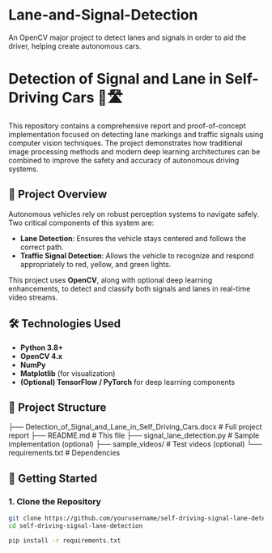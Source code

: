 # Lane-and-Signal-Detection
An OpenCV major project to detect lanes and signals in order to aid the driver, helping create autonomous cars.
# Detection of Signal and Lane in Self-Driving Cars 🚗🛣️

This repository contains a comprehensive report and proof-of-concept implementation focused on detecting lane markings and traffic signals using computer vision techniques. The project demonstrates how traditional image processing methods and modern deep learning architectures can be combined to improve the safety and accuracy of autonomous driving systems.

## 📄 Project Overview

Autonomous vehicles rely on robust perception systems to navigate safely. Two critical components of this system are:

- **Lane Detection**: Ensures the vehicle stays centered and follows the correct path.
- **Traffic Signal Detection**: Allows the vehicle to recognize and respond appropriately to red, yellow, and green lights.

This project uses **OpenCV**, along with optional deep learning enhancements, to detect and classify both signals and lanes in real-time video streams.

## 🛠️ Technologies Used

- **Python 3.8+**
- **OpenCV 4.x**
- **NumPy**
- **Matplotlib** (for visualization)
- **(Optional) TensorFlow / PyTorch** for deep learning components

## 📁 Project Structure

├── Detection_of_Signal_and_Lane_in_Self_Driving_Cars.docx # Full project report
├── README.md # This file
├── signal_lane_detection.py # Sample implementation (optional)
├── sample_videos/ # Test videos (optional)
└── requirements.txt # Dependencies

## 🚀 Getting Started

### 1. Clone the Repository


```bash
git clone https://github.com/yourusername/self-driving-signal-lane-detection.git
cd self-driving-signal-lane-detection

pip install -r requirements.txt

